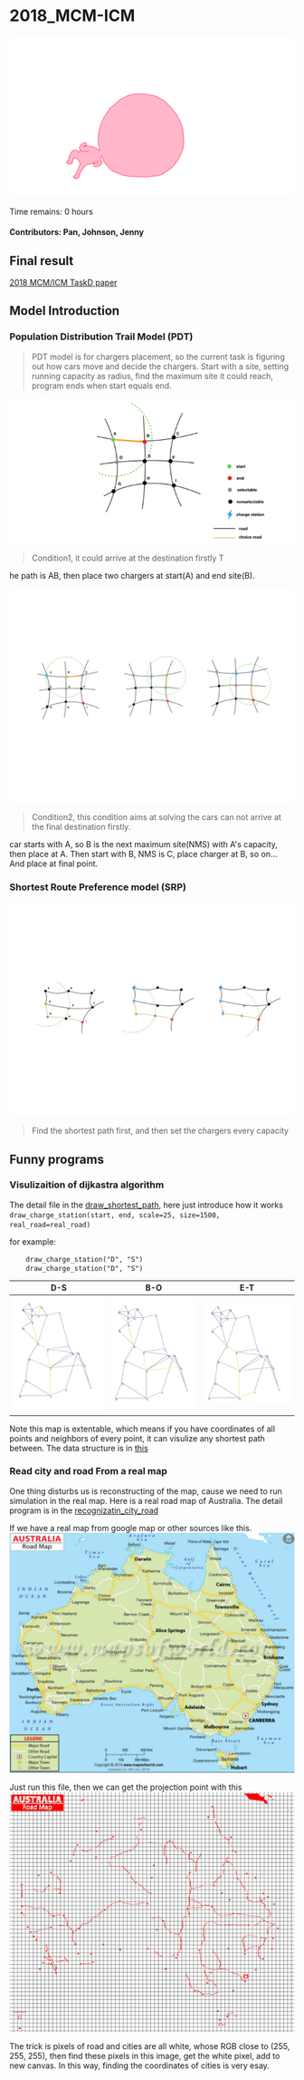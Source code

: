 # 2018_MCM-ICM



<p align="center">
  <img src="head_run.gif">
</p>


Time remains: 0 hours

#### Contributors: Pan, Johnson, Jenny


## Final result 

[2018 MCM/ICM TaskD paper](./2018mcmthesis.pdf)

## Model Introduction 

### Population Distribution Trail Model (PDT)
> PDT model is for chargers placement, so the current task is figuring out how 
cars move and decide the chargers. Start with a site, setting running capacity as radius, find the maximum
site it could reach, program ends when start equals end.

!["condition1"](src/method1_overall.png)
> Condition1, it could arrive at the destination firstly T

he path is AB, then place two chargers at start(A) and end site(B).

![](src/fig/fig.012.jpeg)
> Condition2, this condition aims at solving the cars can not arrive at the final destination firstly. 

car starts with A, so B is the next maximum site(NMS) with A's capacity, then place at A. Then start with B, NMS is C, 
place charger at B, so on... And place at final point.

### Shortest Route Preference model (SRP)

![](src/fig/fig.011.jpeg)
> Find the shortest path first, and then set the chargers every capacity

## Funny programs 

### Visulizaition of dijkastra algorithm 
The detail file in the [draw_shortest_path](/tesla_statistic/road_simulation/plot.py), here just introduce how it works 
`draw_charge_station(start, end, scale=25, size=1500, real_road=real_road)`


for example: 
``` draw_charge_station("D", "S")
    draw_charge_station("D", "S")
    draw_charge_station("D", "S")
```

|D-S|B-O|E-T|
|:---:|:---:|:----:|
|![](tesla_statistic/D_S.png)|![](tesla_statistic/B_O.png)|![](tesla_statistic/E_T.png)|

Note this map is extentable, which means if you have coordinates of all points and neighbors of every 
point, it can visulize any shortest path between. The data structure is in [this](tesla_statistic/road_simulation/config.py)

### Read city and road From a real map 

One thing disturbs us is reconstructing of the map, cause we need to run simulation in the 
real map. Here is a real road map of Australia. The detail program is in the [recognizatin_city_road](tesla_statistic/au_map_aly.py)

If we have a real map from google map or other sources like this.
![](tesla_statistic/Australia.png)

Just run this file, then we can get the projection point with this 
![](tesla_statistic/australia_road2.png)

The trick is pixels of road and cities are all white, whose RGB close to (255, 255, 255), then find these pixels in
this image, get the white pixel, add to new canvas. In this way, finding the coordinates of cities is very esay. 




